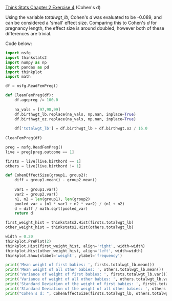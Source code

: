 [Think Stats Chapter 2 Exercise 4](http://greenteapress.com/thinkstats2/html/thinkstats2003.html#toc24) (Cohen's d)

Using the variable _totalwgt_lb_, Cohen's _d_ was evaluated to be -0.089, and can be considered a 'small' effect size. Comparing this to Cohen's _d_ for pregnancy length, the effect size is around doubled, however both of these differences are trivial.  

Code below:  
```python
import nsfg
import thinkstats2
import numpy as np  
import pandas as pd  
import thinkplot  
import math  

df = nsfg.ReadFemPreg()  

def CleanFemPreg(df):  
    df.agepreg /= 100.0  
    
    na_vals = [97,98,99]  
    df.birthwgt_lb.replace(na_vals, np.nan, inplace=True)  
    df.birthwgt_oz.replace(na_vals, np.nan, inplace=True)  
     
    df['totalwgt_lb'] = df.birthwgt_lb + df.birthwgt.oz / 16.0  
    
CleanFemPreg(df)  

preg = nsfg.ReadFemPreg()  
live = preg[preg.outcome == 1]  

firsts = live[live.birthord == 1]  
others = live[live.birthord != 1]  

def CohenEffectSize(group1, group2):  
    diff = group1.mean() - group2.mean()  
    
    var1 = group1.var()  
    var2 = group2.var()  
    n1, n2 = len(group1), len(group2)  
    pooled_var = (n1 * var1 + n2 * var2) / (n1 + n2)  
    d = diff / math.sqrt(pooled_var)  
    return d  

first_weight_hist = thinkstats2.Hist(firsts.totalwgt_lb)  
other_weight_hist = thinkstats2.Hist(others.totalwgt_lb)  

width = 0.20  
thinkplot.PrePlot(2)  
thinkplot.Hist(first_weight_hist, align='right', width=width)  
thinkplot.Hist(other_weight_hist, align='left', width=width)  
thinkplot.Show(xlabel='weight', ylabel='frequency')  

print('Mean weight of first babies: ', firsts.totalwgt_lb.mean())  
print('Mean weight of all other babies: ', others.totalwgt_lb.mean())  
print('Variance of weight of first babies: ', firsts.totalwgt_lb.var())  
print('Variance of weight of all other babies: ', others.totalwgt_lb.var())  
print('Standard Deviation of the weight of first babies: ', firsts.totalwgt_lb.std())  
print('Standard Deviation of the weight of all other babies: ', others.totalwgt_lb.std())  
print("Cohen's d: ", CohenEffectSize(firsts.totalwgt_lb, others.totalwgt_lb))  
```
